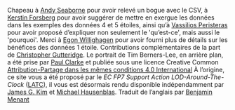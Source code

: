 Chapeau à [Andy Seaborne](https://twitter.com/andyseaborne) pour avoir relevé un bogue avec le CSV,
à [Kerstin Forsberg](https://twitter.com/kerfors) pour avoir suggérer de mettre en exergue les données dans les exemples des données 4 et 5 étoiles,
ainsi qu’à [Vassilios Peristeras](https://twitter.com/vassilios) pour avoir proposé d’expliquer non seulement le 'qu’est-ce', mais aussi le 'pourquoi'.
Merci à [Egon Willighagen](https://twitter.com/egonwillighagen) pour avoir fourni plus de détails sur les bénéfices des données 1 étoile.
Contributions complémentaires de la part de [Christopher Gutteridge](http://www.ecs.soton.ac.uk/people/cjg).
Le portrait de Tim Berners-Lee, en arrière plan, a été prise par [Paul Clarke](http://paulclarke.com/) et publiée sous une licence Creative Common [Attribution-Partage dans les mêmes conditions 4.0 International](https://creativecommons.org/licenses/by-sa/4.0/deed.fr)
À l’origine, ce site vous a été proposé par le _EC FP7 Support Action LOD-Around-The-Clock_ ([LATC](http://cordis.europa.eu/project/rcn/95552_en.html)),
il vous est désormais rendu disponible indépendamment par [James G. Kim](http://jayg.org/) et [Michael Hausenblas](http://mhausenblas.info/).
Traduit de l’anglais par [Benjamin Menant](http://menant-benjamin.fr)
